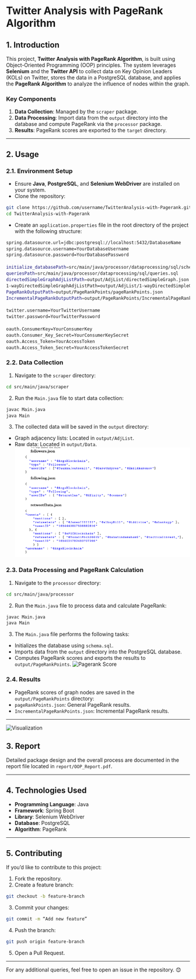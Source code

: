 # Twitter Analysis with PageRank Algorithm

## 1. Introduction
This project, **Twitter Analysis with PageRank Algorithm**, is built using Object-Oriented Programming (OOP) principles. The system leverages **Selenium** and the **Twitter API** to collect data on Key Opinion Leaders (KOLs) on Twitter, stores the data in a PostgreSQL database, and applies the **PageRank Algorithm** to analyze the influence of nodes within the graph.

### Key Components
1. **Data Collection**: Managed by the `scraper` package.
2. **Data Processing**: Import data from the `output` directory into the database and compute PageRank via the `processor` package.
3. **Results**: PageRank scores are exported to the `target` directory.

---

## 2. Usage

### 2.1. Environment Setup
- Ensure **Java**, **PostgreSQL**, and **Selenium WebDriver** are installed on your system.
- Clone the repository:
```bash
git clone https://github.com/username/TwitterAnalysis-with-Pagerank.git
cd TwitterAnalysis-with-Pagerank
```
- Create an `application.properties` file in the root directory of the project with the following structure:
```bash
spring.datasource.url=jdbc:postgresql://localhost:5432/DatabaseName
spring.datasource.username=YourDatabaseUsername
spring.datasource.password=YourDatabasePassword

initialize_databasePath=src/main/java/processor/dataprocessing/sql/schema.sql
queriesPath=src/main/java/processor/dataprocessing/sql/queries.sql
directedSimpleGraphAdjListPath=output/AdjList/directedSimpleGraph.json
1-wayDirectedSimpleGraphAdjListPath=output/AdjList/1-wayDirectedSimpleGraph.json
PageRankOutputPath=output/PageRankPoints/pageRankPoints.json
IncrementalPageRankOutputPath=output/PageRankPoints/IncrementalPageRankPoints.json

twitter.username=YourTwitterUsername
twitter.password=YourTwitterPassword

oauth.ConsumerKey=YourConsumerKey
oauth.Consumer_Key_Secret=YourConsumerKeySecret
oauth.Access_Token=YourAccessToken
oauth.Access_Token_Secret=YourAccessTokenSecret
```
### 2.2. Data Collection
1. Navigate to the `scraper` directory:
```bash
cd src/main/java/scraper
```
2. Run the `Main.java` file to start data collection:
```bash
javac Main.java
java Main
```
3. The collected data will be saved in the `output` directory:
- Graph adjacency lists: Located in `output/AdjList`.
- Raw data: Located in `output/Data`.
![Scraped Data Example](report/scrape.png)
### 2.3. Data Processing and PageRank Calculation
1. Navigate to the `processor` directory:
```bash
cd src/main/java/processor
```
2. Run the `Main.java` file to process data and calculate PageRank:
```bash
javac Main.java
java Main
```
3. The `Main.java` file performs the following tasks:
- Initializes the database using `schema.sql`.
- Imports data from the `output` directory into the PostgreSQL database.
- Computes PageRank scores and exports the results to `output/PageRankPoints`.
![Pagerank Score](document/score.png)
### 2.4. Results
- PageRank scores of graph nodes are saved in the `output/PageRankPoints` directory:
- `pageRankPoints.json`: General PageRank results.
- `IncrementalPageRankPoints.json`: Incremental PageRank results.
---
![Visualization](document/visualize.png)
## 3. Report
Detailed package design and the overall process are documented in the report file located in `report/OOP_Report.pdf`.

---

## 4. Technologies Used
- **Programming Language**: Java
- **Framework**: Spring Boot
- **Library**: Selenium WebDriver
- **Database**: PostgreSQL
- **Algorithm**: PageRank

---

## 5. Contributing
If you’d like to contribute to this project:
1. Fork the repository.
2. Create a feature branch:
```bash
git checkout -b feature-branch
```
3. Commit your changes:
```bash
git commit -m “Add new feature”
```
4. Push the branch:
```bash
git push origin feature-branch
```
5. Open a Pull Request.

---
For any additional queries, feel free to open an issue in the repository. 😊